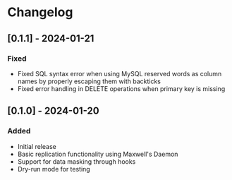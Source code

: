 # Changelog

## [0.1.1] - 2024-01-21

### Fixed
- Fixed SQL syntax error when using MySQL reserved words as column names by properly escaping them with backticks
- Fixed error handling in DELETE operations when primary key is missing

## [0.1.0] - 2024-01-20

### Added
- Initial release
- Basic replication functionality using Maxwell's Daemon
- Support for data masking through hooks
- Dry-run mode for testing
